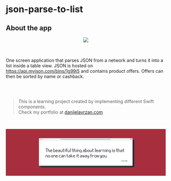 # json-parse-to-list

## About the app

<p align="center">
  <img src="Documentation/preview.gif">
</p>

<br>

One screen application that parses JSON from a network and turns it into a list inside a table view.
JSON is hosted on https://api.myjson.com/bins/1g99i5 and contains product offers.
Offers can then be sorted by name or cashback.

</br>
</br>

>This is a learning project created by implementing different Swift components.</br>
>Check my portfolio at [danijelavrzan.com](https://danijelavrzan.com)

</br>

![End Banner](Documentation/EndBanner.png)
